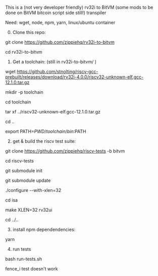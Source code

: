 This is a (not very developer friendly) rv32i to BitVM (some mods to be done on BitVM bitcoin script side still!) transpiler

Need: wget, node, npm, yarn, linux/ubuntu container

0. Clone this repo:

git clone https://github.com/zippiehq/rv32i-to-bitvm

cd rv32i-to-bitvm

1. Get a toolchain: (still in rv32i-to-bitvm/ )

wget https://github.com/stnolting/riscv-gcc-prebuilt/releases/download/rv32i-4.0.0/riscv32-unknown-elf.gcc-12.1.0.tar.gz

mkdir -p toolchain

cd toolchain

tar xf ../riscv32-unknown-elf.gcc-12.1.0.tar.gz

cd ..

export PATH=$PWD/toolchain/bin:$PATH

2. get & build the riscv test suite:

git clone https://github.com/zippiehq/riscv-tests -b bitvm

cd riscv-tests

git submodule init

git submodule update

./configure --with-xlen=32

cd isa

make XLEN=32 rv32ui

cd ../..

3. install npm dependendencies:

yarn

4. run tests

bash run-tests.sh

fence_i test doesn't work
